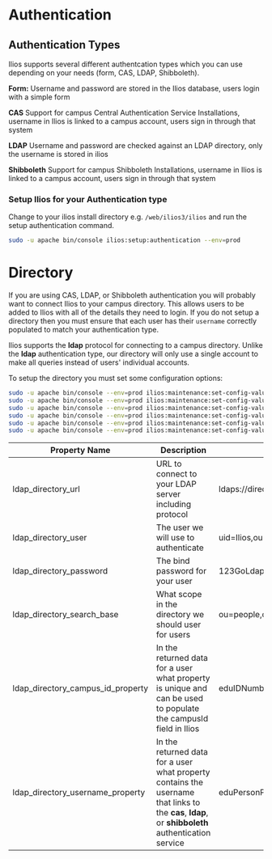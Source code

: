 # Authentication

## Authentication Types
Ilios supports several different authentcation types which you can use depending on your needs (form, CAS, LDAP, Shibboleth).

 **Form:** Username and password are stored in the Ilios database, users login with a simple form
 
 **CAS** Support for campus Central Authentication Service Installations, username in Ilios is linked to a campus account, users sign in through that system

**LDAP** Username and password are checked against an LDAP directory, only the username is stored in ilios

**Shibboleth** Support for campus Shibboleth Installations, username in Ilios is linked to a campus account, users sign in through that system

### Setup Ilios for your Authentication type

Change to your ilios install directory e.g. `/web/ilios3/ilios` and run the setup authentication command.
```bash
sudo -u apache bin/console ilios:setup:authentication --env=prod 
```

# Directory

If you are using CAS, LDAP, or Shibboleth authentication you will probably want to connect Ilios to your
campus directory. This allows users to be added to Ilios with all of the details they need to login. If you
do not setup a directory then you must ensure that each user has their `username` correctly populated
to match your authentication type. 

Ilios supports the **ldap** protocol for connecting to a campus directory. Unlike the **ldap** authentication
type, our directory will only use a single account to make all queries instead of users' individual accounts.

To setup the directory you must set some configuration options:

```bash
sudo -u apache bin/console --env=prod ilios:maintenance:set-config-value ldap_directory_url <your campus value>
sudo -u apache bin/console --env=prod ilios:maintenance:set-config-value ldap_directory_user <your campus value>
sudo -u apache bin/console --env=prod ilios:maintenance:set-config-value ldap_directory_password <your campus value>
sudo -u apache bin/console --env=prod ilios:maintenance:set-config-value ldap_directory_search_base <your campus value>
sudo -u apache bin/console --env=prod ilios:maintenance:set-config-value ldap_directory_campus_id_property <your campus value>
sudo -u apache bin/console --env=prod ilios:maintenance:set-config-value ldap_directory_username_property <your campus value>
```

| Property Name| Description| Example Value|
|---|---|---|
|  ldap_directory_url  |  URL to connect to your LDAP server including protocol  |  ldaps://directory.campus.edu  |
|  ldap_directory_user  |  The user we will use to authenticate  |  uid=Ilios,ou=applications,dc=campus,dc=edu  |
|  ldap_directory_password  |  The bind password for your user  |  123GoLdap!  |
|  ldap_directory_search_base  |  What scope in the directory we should user for users  |  ou=people,dc=campus,dc=edu  |
|  ldap_directory_campus_id_property  |  In the returned data for a user what property is unique and can be used to populate the campusId field in Ilios  |  eduIDNumber  |
|  ldap_directory_username_property  |  In the returned data for a user what property contains the username that links to the **cas**, **ldap**, or **shibboleth** authentication service  |  eduPersonPrincipalName  |
